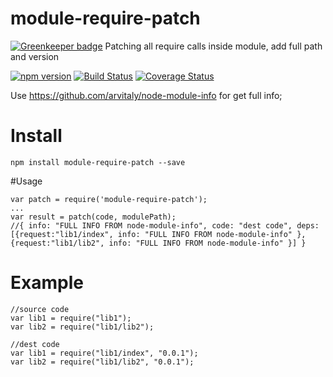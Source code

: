 # module-require-patch

[![Greenkeeper badge](https://badges.greenkeeper.io/arvitaly/module-require-patch.svg)](https://greenkeeper.io/)
Patching all require calls inside module, add full path and version

[![npm version](https://badge.fury.io/js/module-require-patch.svg)](https://badge.fury.io/js/module-require-patch)
[![Build Status](https://travis-ci.org/arvitaly/module-require-patch.svg?branch=master)](https://travis-ci.org/arvitaly/module-require-patch)
[![Coverage Status](https://coveralls.io/repos/github/arvitaly/module-require-patch/badge.svg?branch=master)](https://coveralls.io/github/arvitaly/module-require-patch?branch=master)

Use https://github.com/arvitaly/node-module-info for get full info;

# Install

    npm install module-require-patch --save

#Usage

    var patch = require('module-require-patch');
    ...
    var result = patch(code, modulePath);
    //{ info: "FULL INFO FROM node-module-info", code: "dest code", deps: [{request:"lib1/index", info: "FULL INFO FROM node-module-info" },{request:"lib1/lib2", info: "FULL INFO FROM node-module-info" }] }


# Example

    //source code
    var lib1 = require("lib1");
    var lib2 = require("lib1/lib2");
    
    //dest code
    var lib1 = require("lib1/index", "0.0.1");
    var lib2 = require("lib1/lib2", "0.0.1");

